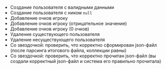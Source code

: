 - Создание пользователя с валидными данными
- Создание пользователя с ником `null`
- Добавление очков игроку
- Добавление очков игроку (отрицательное значение)
- Добавление очков игроку (0 очков)
- Удаление существующего пользователя
- Удаление несуществующего пользователя
- Со звездочкой: проверить, что корректно сформирован json-файл (после парсинга итогового файла, коллекции равны)
- Со звездочкой: проверить, что корректно прочитан json-файл (вы создали корректный json-файл и система его правильно прочитала)